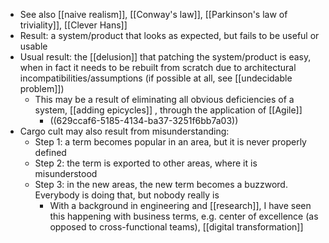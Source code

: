 - See also [[naive realism]], [[Conway's law]], [[Parkinson's law of triviality]], [[Clever Hans]]
- Result: a system/product that looks as expected, but fails to be useful or usable
- Usual result: the [[delusion]] that patching the system/product is easy, when in fact it needs to be rebuilt from scratch due to architectural incompatibilities/assumptions (if possible at all, see [[undecidable problem]])
	- This may be a result of eliminating all obvious deficiencies of a system, [[adding epicycles]] , through the application of [[Agile]]
		- ((629ccaf6-5185-4134-ba37-3251f6bb7a03))
- Cargo cult may also result from misunderstanding:
  * Step 1: a term becomes popular in an area, but it is never properly defined
  * Step 2: the term is exported to other areas, where it is misunderstood
  * Step 3: in the new areas, the new term becomes a buzzword. Everybody is doing that, but nobody really is
	- With a background in engineering and [[research]], I have seen this happening with business terms, e.g. center of excellence (as opposed to cross-functional teams), [[digital transformation]]